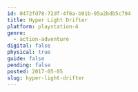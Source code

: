 ```yaml
---
id: 0472fd78-72df-4f6a-b91b-95a2bdb5c794
title: Hyper Light Drifter
platform: playstation-4
genre:
  - action-adventure
digital: false
physical: true
guide: false
pending: false
posted: 2017-05-05
slug: hyper-light-drifter
---
```

